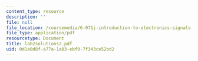 ```yaml
---
content_type: resource
description: ''
file: null
file_location: /coursemedia/6-071j-introduction-to-electronics-signals-and-measurement-spring-2006/0d1a0d8fa77a1a03ebf97f343ce52bd2_lab2solutions2.pdf
file_type: application/pdf
resourcetype: Document
title: lab2solutions2.pdf
uid: 0d1a0d8f-a77a-1a03-ebf9-7f343ce52bd2
---
```

